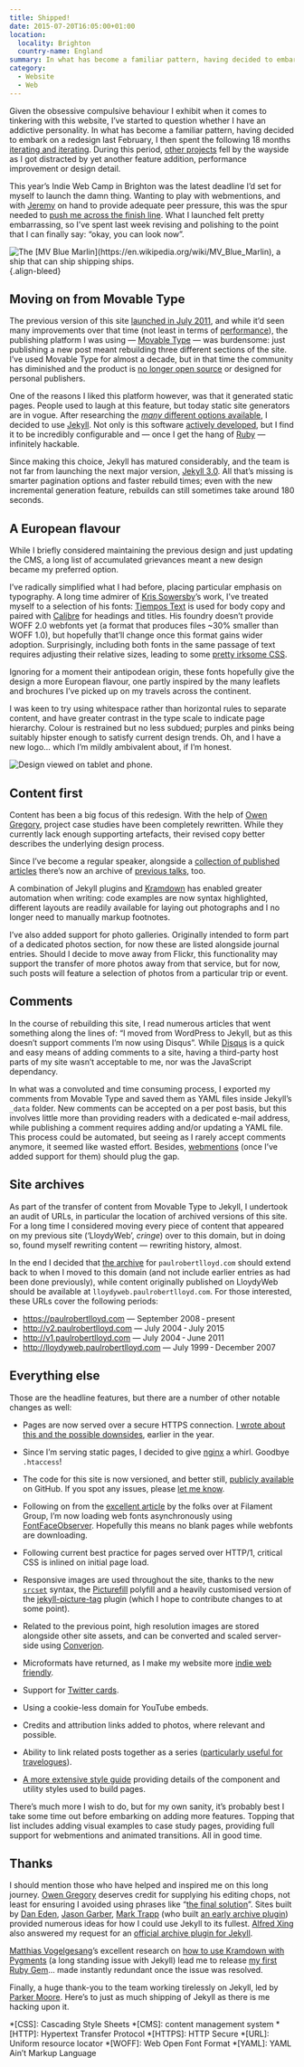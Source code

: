 ```yaml
---
title: Shipped!
date: 2015-07-20T16:05:00+01:00
location:
  locality: Brighton
  country-name: England
summary: In what has become a familiar pattern, having decided to embark on a redesign last February, I then spent the following 18 months iterating and iterating. Now, after many missed deadlines, I have finally launched my new site.
category:
  - Website
  - Web
---
```

Given the obsessive compulsive behaviour I exhibit when it comes to tinkering with this website, I’ve started to question whether I have an addictive personality. In what has become a familiar pattern, having decided to embark on a redesign last February, I then spent the following 18 months [iterating and iterating][1]. During this period, [other projects][2] fell by the wayside as I got distracted by yet another feature addition, performance improvement or design detail.

This year’s Indie Web Camp in Brighton was the latest deadline I’d set for myself to launch the damn thing. Wanting to play with webmentions, and with [Jeremy][3] on hand to provide adequate peer pressure, this was the spur needed to [push me across the finish line][4]. What I launched felt pretty embarrassing, so I’ve spent last week revising and polishing to the point that I can finally say: “okay, you can look now”.

![](/images/2015/07/shipped/blue_marlin.jpg 'The [MV Blue Marlin](https://en.wikipedia.org/wiki/MV_Blue_Marlin), a ship that can ship shipping ships.')
{.align-bleed}

## Moving on from Movable Type

The previous version of this site [launched in July 2011][5], and while it’d seen many improvements over that time (not least in terms of [performance][6]), the publishing platform I was using — [Movable Type][7] — was burdensome: just publishing a new post meant rebuilding three different sections of the site. I’ve used Movable Type for almost a decade, but in that time the community has diminished and the product is [no longer open source][8] or designed for personal publishers.

One of the reasons I liked this platform however, was that it generated static pages. People used to laugh at this feature, but today static site generators are in vogue. After researching the [_many_ different options available][9], I decided to use [Jekyll][10]. Not only is this software [actively developed][11], but I find it to be incredibly configurable and — once I get the hang of [Ruby][12] — infinitely hackable.

Since making this choice, Jekyll has matured considerably, and the team is not far from launching the next major version, [Jekyll 3.0][13]. All that’s missing is smarter pagination options and faster rebuild times; even with the new incremental generation feature, rebuilds can still sometimes take around 180 seconds.

## A European flavour

While I briefly considered maintaining the previous design and just updating the CMS, a long list of accumulated grievances meant a new design became my preferred option.

I’ve radically simplified what I had before, placing particular emphasis on typography. A long time admirer of [Kris Sowersby][14]’s work, I’ve treated myself to a selection of his fonts: [Tiempos Text][15] is used for body copy and paired with [Calibre][16] for headings and titles. His foundry doesn’t provide WOFF 2.0 webfonts yet (a format that produces files ~30% smaller than WOFF 1.0), but hopefully that’ll change once this format gains wider adoption. Surprisingly, including both fonts in the same passage of text requires adjusting their relative sizes, leading to some [pretty irksome CSS][17].

Ignoring for a moment their antipodean origin, these fonts hopefully give the design a more European flavour, one partly inspired by the many leaflets and brochures I’ve picked up on my travels across the continent.

I was keen to try using whitespace rather than horizontal rules to separate content, and have greater contrast in the type scale to indicate page hierarchy. Colour is restrained but no less subdued; purples and pinks being suitably hipster enough to satisfy current design trends. Oh, and I have a new logo… which I’m mildly ambivalent about, if I’m honest.

![](/images/2015/07/shipped/design.png 'Design viewed on tablet and phone.')

## Content first

Content has been a big focus of this redesign. With the help of [Owen Gregory][18], project case studies have been completely rewritten. While they currently lack enough supporting artefacts, their revised copy better describes the underlying design process.

Since I’ve become a regular speaker, alongside a [collection of published articles][19] there’s now an archive of [previous talks][20], too.

A combination of Jekyll plugins and [Kramdown][21] has enabled greater automation when writing: code examples are now syntax highlighted, different layouts are readily available for laying out photographs and I no longer need to manually markup footnotes.

I’ve also added support for photo galleries. Originally intended to form part of a dedicated photos section, for now these are listed alongside journal entries. Should I decide to move away from Flickr, this functionality may support the transfer of more photos away from that service, but for now, such posts will feature a selection of photos from a particular trip or event.

## Comments

In the course of rebuilding this site, I read numerous articles that went something along the lines of: “I moved from WordPress to Jekyll, but as this doesn’t support comments I’m now using Disqus”. While [Disqus][22] is a quick and easy means of adding comments to a site, having a third-party host parts of my site wasn’t acceptable to me, nor was the JavaScript dependancy.

In what was a convoluted and time consuming process, I exported my comments from Movable Type and saved them as YAML files inside Jekyll’s `_data` folder. New comments can be accepted on a per post basis, but this involves little more than providing readers with a dedicated e-mail address, while publishing a comment requires adding and/or updating a YAML file. This process could be automated, but seeing as I rarely accept comments anymore, it seemed like wasted effort. Besides, [webmentions][23] (once I’ve added support for them) should plug the gap.

## Site archives

As part of the transfer of content from Movable Type to Jekyll, I undertook an audit of URLs, in particular the location of archived versions of this site. For a long time I considered moving every piece of content that appeared on my previous site (‘LloydyWeb’, *cringe*) over to this domain, but in doing so, found myself rewriting content — rewriting history, almost.

In the end I decided that [the archive][24] for `paulrobertlloyd.com` should extend back to when I moved to this domain (and not include earlier entries as had been done previously), while content originally published on LloydyWeb should be available at `lloydyweb.paulrobertlloyd.com`. For those interested, these URLs cover the following periods:

* <https://paulrobertlloyd.com> — September 2008 - present
* <http://v2.paulrobertlloyd.com> — July 2004 - July 2015
* <http://v1.paulrobertlloyd.com> — July 2004 - June 2011
* <http://lloydyweb.paulrobertlloyd.com> — July 1999 - December 2007

## Everything else

Those are the headline features, but there are a number of other notable changes as well:

* Pages are now served over a secure HTTPS connection. [I wrote about this and the possible downsides][25], earlier in the year.

* Since I’m serving static pages, I decided to give [nginx][26] a whirl. Goodbye `.htaccess`!

* The code for this site is now versioned, and better still, [publicly available][27] on GitHub. If you spot any issues, please [let me know][28].

* Following on from the [excellent article][29] by the folks over at Filament Group, I’m now loading web fonts asynchronously using [FontFaceObserver][30]. Hopefully this means no blank pages while webfonts are downloading.

* Following current best practice for pages served over HTTP/1, critical CSS is inlined on initial page load.

* Responsive images are used throughout the site, thanks to the new [`srcset`][31] syntax, the [Picturefill][32] polyfill and a heavily customised version of the [jekyll-picture-tag][33] plugin (which I hope to contribute changes to at some point).

* Related to the previous point, high resolution images are stored alongside other site assets, and can be converted and scaled server-side using [Converjon][34].

* Microformats have returned, as I make my website more [indie web friendly][35].

* Support for [Twitter cards][36].

* Using a cookie-less domain for YouTube embeds.

* Credits and attribution links added to photos, where relevant and possible.

* Ability to link related posts together as a series ([particularly useful for travelogues][37]).

* [A more extensive style guide][38] providing details of the component and utility styles used to build pages.

There’s much more I wish to do, but for my own sanity, it’s probably best I take some time out before embarking on adding more features. Topping that list includes adding visual examples to case study pages, providing full support for webmentions and animated transitions. All in good time.

## Thanks

I should mention those who have helped and inspired me on this long journey. [Owen Gregory][39] deserves credit for supplying his editing chops, not least for ensuring I avoided using phrases like “[the final solution][40]”. Sites built by [Dan Eden][41], [Jason Garber][42], [Mark Trapp][43] (who built [an early archive plugin][44]) provided numerous ideas for how I could use Jekyll to its fullest. [Alfred Xing][45] also answered my request for an [official archive plugin for Jekyll][46].

[Matthias Vogelgesang][47]’s excellent research on [how to use Kramdown with Pygments][48] (a long standing issue with Jekyll) lead me to release [my first Ruby Gem][49]… made instantly redundant once the issue was resolved.

Finally, a huge thank-you to the team working tirelessly on Jekyll, led by [Parker Moore][50]. Here’s to just as much shipping of Jekyll as there is me hacking upon it.

[1]: https://github.com/paulrobertlloyd/paulrobertlloyd-v3/commits/master
[2]: https://bradshaws.guide
[3]: https://adactio.com
[4]: /2015/07/webmentions
[5]: /2011/07/new_and_improved
[6]: /2012/12/trimming_even_more_fat
[7]: https://movabletype.org
[8]: https://movabletype.org/news/2013/07/clarifying_changes_to_movable_type_starting_with_mt6.html
[9]: https://staticsitegenerators.net
[10]: https://jekyllrb.com/
[11]: https://github.com/jekyll/jekyll
[12]: https://www.ruby-lang.org/en/
[13]: https://byparker.com/blog/2014/jekyll-3-the-road-ahead
[14]: https://klim.co.nz
[15]: https://klim.co.nz/retail-fonts/tiempos-text/
[16]: https://klim.co.nz/retail-fonts/calibre/
[17]: https://github.com/paulrobertlloyd/paulrobertlloyd-v3/blob/51b7f70df06ff377db82c4d922754eef29b05dff/source/assets/_stylesheets/scopes/_prose.scss#L76
[18]: https://fullcreammilk.co.uk
[19]: https://v3.paulrobertlloyd.com/articles/
[20]: https://v3.paulrobertlloyd.com/talks/
[21]: https://kramdown.gettalong.org

[22]: https://disqus.com
[23]: https://indieweb.org/Webmention
[24]: https://v3.paulrobertlloyd.com/archive
[25]: https://paulrobertlloyd.com/2015/05/https_compression
[26]: https://nginx.org
[27]: https://github.com/paulrobertlloyd/paulrobertlloyd-v3
[28]: https://github.com/paulrobertlloyd/paulrobertlloyd-v3/issues
[29]: https://www.filamentgroup.com/lab/font-events.html
[30]: https://github.com/bramstein/fontfaceobserver
[31]: https://www.w3.org/TR/html-srcset/
[32]: https://scottjehl.github.com/picturefill/
[33]: https://github.com/robwierzbowski/jekyll-picture-tag
[34]: https://github.com/berlinonline/converjon
[35]: https://indiewebify.me
[36]: https://dev.twitter.com/cards/overview
[37]: https://v3.paulrobertlloyd.com/2009/12/ending_the_decade_down_under
[38]: https://v3.paulrobertlloyd.com/styleguide/
[39]: https://fullcreammilk.co.uk
[40]: https://en.wikipedia.org/wiki/Final_Solution
[41]: https://daneden.me
[42]: https://sixtwothree.org
[43]: https://marktrapp.com
[44]: https://marktrapp.com/projects/jekyll-archive/
[45]: https://alfredxing.com
[46]: https://github.com/jekyll/jekyll-archives
[47]: https://bloerg.net
[48]: https://bloerg.net/2013/03/07/using-kramdown-instead-of-maruku.html
[49]: https://github.com/paulrobertlloyd/jekyll-pypedown
[50]: https://byparker.com

*[CSS]: Cascading Style Sheets
*[CMS]: content management system
*[HTTP]: Hypertext Transfer Protocol
*[HTTPS]: HTTP Secure
*[URL]: Uniform resource locator
*[WOFF]: Web Open Font Format
*[YAML]: YAML Ain’t Markup Language
